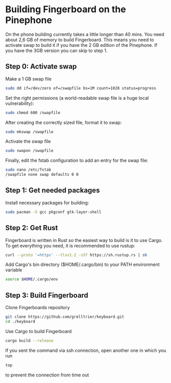 # Building Fingerboard on the Pinephone
On the phone building currently takes a little longer than 40 mins.
You need about 2,6 GB of memory to build Fingerboard. This means you need to activate swap to build it 
if you have the 2 GB edition of the Pinephone. If you have the 3GB version you can skip to step 1.

## Step 0: Activate swap
Make a 1 GB swap file
```bash
sudo dd if=/dev/zero of=/swapfile bs=1M count=1028 status=progress
```
Set the right permissions (a world-readable swap file is a huge local vulnerability):
```bash
sudo chmod 600 /swapfile
```
After creating the correctly sized file, format it to swap:
```bash
sudo mkswap /swapfile
```
Activate the swap file
```bash
sudo swapon /swapfile
```
Finally, edit the fstab configuration to add an entry for the swap file:
```bash
sudo nano /etc/fstab
/swapfile none swap defaults 0 0
```

## Step 1: Get needed packages
Install necessary packages for building:
```bash
sudo pacman -S gcc pkgconf gtk-layer-shell
```

## Step 2: Get Rust
Fingerboard is written in Rust so the easiest way to build is it to use Cargo. To get everything you need, it is recommended to use rustup:
```bash
curl --proto '=https' --tlsv1.2 -sSf https://sh.rustup.rs | sh
```

Add Cargo's bin directory ($HOME/.cargo/bin) to your PATH environment variable
```bash
source $HOME/.cargo/env
```

## Step 3: Build Fingerboard
Clone Fingerboards repository
```bash
git clone https://github.com/grelltrier/keyboard.git
cd ./keyboard
```

Use Cargo to build Fingerboard
```bash
cargo build --release
```

If you sent the command via ssh connection, open another one in which you run
```bash
top
```
to prevent the connection from time out